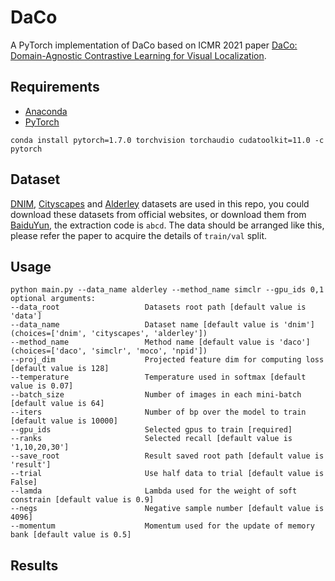 # DaCo
A PyTorch implementation of DaCo based on ICMR 2021
paper [DaCo: Domain-Agnostic Contrastive Learning for Visual Localization]().

## Requirements

- [Anaconda](https://www.anaconda.com/download/)
- [PyTorch](https://pytorch.org)

```
conda install pytorch=1.7.0 torchvision torchaudio cudatoolkit=11.0 -c pytorch
```

## Dataset

[DNIM](), [Cityscapes](https://www.cityscapes-dataset.com)
and [Alderley](https://wiki.qut.edu.au/pages/viewpage.action?pageId=181178395) datasets are used in this repo, you could
download these datasets from official websites, or download them from [BaiduYun](), the extraction code is `abcd`. The
data should be arranged like this, please refer the paper to acquire the details of `train/val` split.

## Usage

```
python main.py --data_name alderley --method_name simclr --gpu_ids 0,1
optional arguments:
--data_root                   Datasets root path [default value is 'data']
--data_name                   Dataset name [default value is 'dnim'](choices=['dnim', 'cityscapes', 'alderley'])
--method_name                 Method name [default value is 'daco'](choices=['daco', 'simclr', 'moco', 'npid'])
--proj_dim                    Projected feature dim for computing loss [default value is 128]
--temperature                 Temperature used in softmax [default value is 0.07]
--batch_size                  Number of images in each mini-batch [default value is 64]
--iters                       Number of bp over the model to train [default value is 10000]
--gpu_ids                     Selected gpus to train [required]  
--ranks                       Selected recall [default value is '1,10,20,30']
--save_root                   Result saved root path [default value is 'result']
--trial                       Use half data to trial [default value is False]
--lamda                       Lambda used for the weight of soft constrain [default value is 0.9]
--negs                        Negative sample number [default value is 4096]
--momentum                    Momentum used for the update of memory bank [default value is 0.5]
```

## Results
